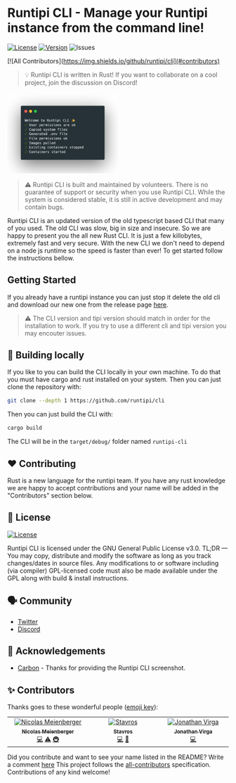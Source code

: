 # Runtipi CLI - Manage your Runtipi instance from the command line!

[![License](https://img.shields.io/github/license/runtipi/cli)](https://github.com/runtipi/cli/blob/main/LICENSE)
[![Version](https://img.shields.io/github/v/release/runtipi/cli?color=%235351FB&label=version)](https://github.com/runtipi/cli/releases)
![Issues](https://img.shields.io/github/issues/runtipi/cli)

<!-- ALL-CONTRIBUTORS-BADGE:START - Do not remove or modify this section -->
[![All Contributors](https://img.shields.io/github/runtipi/cli](#contributors)
<!-- ALL-CONTRIBUTORS-BADGE:END -->

> 💡 Runtipi CLI is written in Rust! If you want to collaborate on a cool project, join the discussion on Discord!

<img alt="Runtipi CLI" src="images/cli.png" width=50% height=50%>

> ⚠️ Runtipi CLI is built and maintained by volunteers. There is no guarantee of support or security when you use Runtipi CLI. While the system is considered stable, it is still in active development and may contain bugs.

Runtipi CLI is an updated version of the old typescript based CLI that many of you used. The old CLI was slow, big in size and insecure. So we are happy to present you the all new Rust CLI. It is just a few killobytes, extremely fast and very secure. With the new CLI we don't need to depend on a node js runtime so the speed is faster than ever! To get started follow the instructions bellow.

## Getting Started

If you already have a runtipi instance you can just stop it delete the old cli and download our new one from the release page [here](https://github.com/runtipi/cli/releases).

> ⚠️ The CLI version and tipi version should match in order for the installation to work. If you try to use a different cli and tipi version you may encouter issues.

## 🔨 Building locally

If you like to you can build the CLI locally in your own machine. To do that you must have cargo and rust installed on your system. Then you can just clone the repository with:

```bash
git clone --depth 1 https://github.com/runtipi/cli
```

Then you can just build the CLI with:

```bash
cargo build
```

The CLI will be in the `target/debug/` folder named `runtipi-cli`

## ❤️ Contributing

Rust is a new language for the runtipi team. If you have any rust knowledge we are happy to accept contributions and your name will be added in the "Contributors" section below.

## 📜 License

[![License](https://img.shields.io/github/license/runtipi/cli)](https://github.com/runtipi/cli/blob/master/LICENSE)

Runtipi CLI is licensed under the GNU General Public License v3.0. TL;DR — You may copy, distribute and modify the software as long as you track changes/dates in source files. Any modifications to or software including (via compiler) GPL-licensed code must also be made available under the GPL along with build & install instructions.

## 🗣 Community

- [Twitter](https://twitter.com/runtipi)
- [Discord](https://discord.gg/Bu9qEPnHsc)

## 🙏 Acknowledgements

- [Carbon](https://carbon.now.sh/) - Thanks for providing the Runtipi CLI screenshot.

## ✨ Contributors

Thanks goes to these wonderful people ([emoji key](https://allcontributors.org/docs/en/emoji-key)):

<!-- ALL-CONTRIBUTORS-LIST:START - Do not remove or modify this section -->
<!-- prettier-ignore-start -->
<!-- markdownlint-disable -->
<table>
  <tbody>
    <tr>
      <td align="center" valign="top" width="14.28%"><a href="https://meienberger.dev/"><img src="https://avatars.githubusercontent.com/u/47644445?v=4?s=100" width="100px;" alt="Nicolas Meienberger"/><br /><sub><b>Nicolas Meienberger</b></sub></a><br /><a href="#code-meienberger" title="Code">💻</a> <a href="#test-meienberger" title="Tests">⚠️</a> <a href="#infra-meienberger" title="Infrastructure (Hosting, Build-Tools, etc)">🚇</a></td>
      <td align="center" valign="top" width="14.28%"><a href="https://github.com/steveiliop56"><img src="https://avatars.githubusercontent.com/u/106091011?v=4?s=100" width="100px;" alt="Stavros"/><br /><sub><b>Stavros</b></sub></a><br /><a href="#code-steveiliop56" title="Code">💻</a> <a href="#doc-steveiliop56" title="Documentation">📖</a></td>
      <td align="center" valign="top" width="14.28%"><a href="https://github.com/jnth"><img src="https://avatars.githubusercontent.com/u/7796167?v=4?s=100" width="100px;" alt="Jonathan Virga"/><br /><sub><b>Jonathan Virga</b></sub></a><br /><a href="#code-jnth" title="Code">💻</a></td>
    </tr>
  </tbody>
</table>

<!-- markdownlint-restore -->
<!-- prettier-ignore-end -->

<!-- ALL-CONTRIBUTORS-LIST:END -->

Did you contribute and want to see your name listed in the README? Write a comment [here](https://github.com/runtipi/cli/issues/11)
This project follows the [all-contributors](https://github.com/all-contributors/all-contributors) specification. Contributions of any kind welcome!
